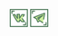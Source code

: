 <p align="center">
  <a href="https://vk.com/mopo3ilo"><img src="vk-vk.svg" style="height: 32px;"></a>
  <a href="https://telegram.me/mopo3ilo"><img src="telegram.svg" style="height: 32px;"></a>
</p>
